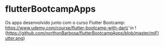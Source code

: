 # flutterBootcampApps
Os apps desenvolvido junto com o curso Flutter Bootcamp:
https://www.udemy.com/course/flutter-bootcamp-with-dart/
\n
!(https://github.com/northonBarbosa/flutterBootcampApps/blob/master/miFlutter.png)
